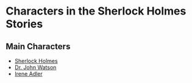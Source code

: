 # Characters in the Sherlock Holmes Stories

## Main Characters
- [Sherlock Holmes](sherlock/wiki.md)
- [Dr. John Watson](watson/wiki.md)
- [Irene Adler](irene/wiki.md)

